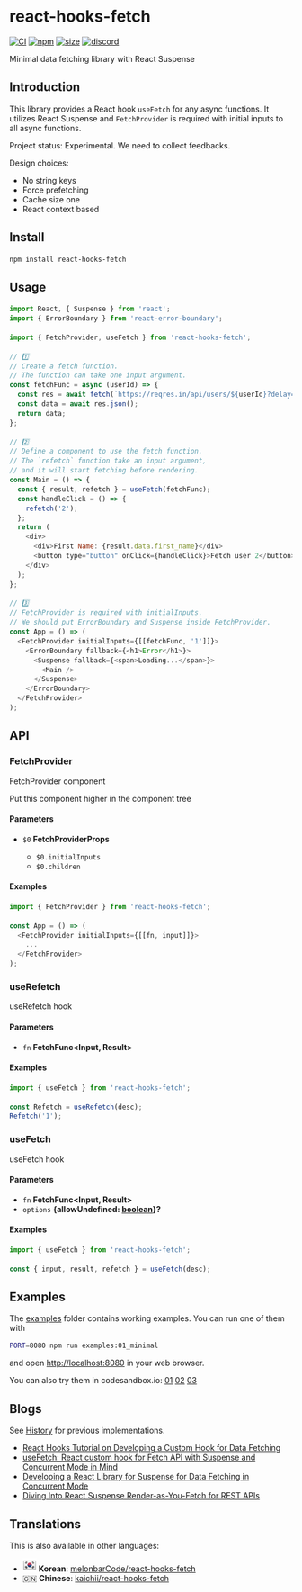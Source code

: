 # react-hooks-fetch

[![CI](https://img.shields.io/github/workflow/status/dai-shi/react-hooks-fetch/CI)](https://github.com/dai-shi/react-hooks-fetch/actions?query=workflow%3ACI)
[![npm](https://img.shields.io/npm/v/react-hooks-fetch)](https://www.npmjs.com/package/react-hooks-fetch)
[![size](https://img.shields.io/bundlephobia/minzip/react-hooks-fetch)](https://bundlephobia.com/result?p=react-hooks-fetch)
[![discord](https://img.shields.io/discord/627656437971288081)](https://discord.gg/MrQdmzd)

Minimal data fetching library with React Suspense

## Introduction

This library provides a React hook `useFetch` for any async functions.
It utilizes React Suspense and
`FetchProvider` is required with initial inputs to all async functions.

Project status: Experimental. We need to collect feedbacks.

Design choices:

*   No string keys
*   Force prefetching
*   Cache size one
*   React context based

## Install

```bash
npm install react-hooks-fetch
```

## Usage

```javascript
import React, { Suspense } from 'react';
import { ErrorBoundary } from 'react-error-boundary';

import { FetchProvider, useFetch } from 'react-hooks-fetch';

// 1️⃣
// Create a fetch function.
// The function can take one input argument.
const fetchFunc = async (userId) => {
  const res = await fetch(`https://reqres.in/api/users/${userId}?delay=3`);
  const data = await res.json();
  return data;
};

// 2️⃣
// Define a component to use the fetch function.
// The `refetch` function take an input argument,
// and it will start fetching before rendering.
const Main = () => {
  const { result, refetch } = useFetch(fetchFunc);
  const handleClick = () => {
    refetch('2');
  };
  return (
    <div>
      <div>First Name: {result.data.first_name}</div>
      <button type="button" onClick={handleClick}>Fetch user 2</button>
    </div>
  );
};

// 3️⃣
// FetchProvider is required with initialInputs.
// We should put ErrorBoundary and Suspense inside FetchProvider.
const App = () => (
  <FetchProvider initialInputs={[[fetchFunc, '1']]}>
    <ErrorBoundary fallback={<h1>Error</h1>}>
      <Suspense fallback={<span>Loading...</span>}>
        <Main />
      </Suspense>
    </ErrorBoundary>
  </FetchProvider>
);
```

## API

<!-- Generated by documentation.js. Update this documentation by updating the source code. -->

### FetchProvider

FetchProvider component

Put this component higher in the component tree

#### Parameters

*   `$0` **FetchProviderProps** 

    *   `$0.initialInputs`  
    *   `$0.children`  

#### Examples

```javascript
import { FetchProvider } from 'react-hooks-fetch';

const App = () => (
  <FetchProvider initialInputs={[[fn, input]]}>
    ...
  </FetchProvider>
);
```

### useRefetch

useRefetch hook

#### Parameters

*   `fn` **FetchFunc\<Input, Result>** 

#### Examples

```javascript
import { useFetch } from 'react-hooks-fetch';

const Refetch = useRefetch(desc);
Refetch('1');
```

### useFetch

useFetch hook

#### Parameters

*   `fn` **FetchFunc\<Input, Result>** 
*   `options` **{allowUndefined: [boolean](https://developer.mozilla.org/docs/Web/JavaScript/Reference/Global_Objects/Boolean)}?** 

#### Examples

```javascript
import { useFetch } from 'react-hooks-fetch';

const { input, result, refetch } = useFetch(desc);
```

## Examples

The [examples](examples) folder contains working examples.
You can run one of them with

```bash
PORT=8080 npm run examples:01_minimal
```

and open <http://localhost:8080> in your web browser.

You can also try them in codesandbox.io:
[01](https://codesandbox.io/s/github/dai-shi/react-hooks-fetch/tree/main/examples/01\_minimal)
[02](https://codesandbox.io/s/github/dai-shi/react-hooks-fetch/tree/main/examples/02\_typescript)
[03](https://codesandbox.io/s/github/dai-shi/react-hooks-fetch/tree/main/examples/03\_noinit)

## Blogs

See [History](./HISTORY.md) for previous implementations.

*   [React Hooks Tutorial on Developing a Custom Hook for Data Fetching](https://blog.axlight.com/posts/react-hooks-tutorial-on-developing-a-custom-hook-for-data-fetching/)
*   [useFetch: React custom hook for Fetch API with Suspense and Concurrent Mode in Mind](https://blog.axlight.com/posts/usefetch-react-custom-hook-for-fetch-api-with-suspense-and-concurrent-mode-in-mind/)
*   [Developing a React Library for Suspense for Data Fetching in Concurrent Mode](https://blog.axlight.com/posts/developing-a-react-library-for-suspense-for-data-fetching-in-concurrent-mode/)
*   [Diving Into React Suspense Render-as-You-Fetch for REST APIs](https://blog.axlight.com/posts/diving-into-react-suspense-render-as-you-fetch-for-rest-apis/)

## Translations

This is also available in other languages:

*   ![ko](https://raw.githubusercontent.com/gosquared/flags/master/flags/flags/shiny/24/South-Korea.png) **Korean**: [melonbarCode/react-hooks-fetch](https://github.com/melonbarCode/react-hooks-fetch)
*   :cn: **Chinese**: [kaichii/react-hooks-fetch](https://github.com/kaichii/react-hooks-fetch/blob/main/README-zh.md)
